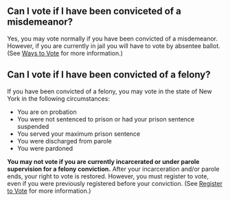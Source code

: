 ## Can I vote if I have been conviceted of a misdemeanor?  

Yes, you may vote normally if you have been convicted of a misdemeanor. However, if you are currently in jail you will have to vote by absentee ballot. (See [Ways to Vote](#section-ways-to-vote) for more information.)  

## Can I vote if I have been convicted of a felony?  

If you have been convicted of a felony, you may vote in the state of New York in the following circumstances:  
- You are on probation  
- You were not sentenced to prison or had your prison sentence suspended  
- You served your maximum prison sentence  
- You were discharged from parole  
- You were pardoned  

**You may not vote if you are currently incarcerated or under parole supervision for a felony conviction.** After your incarceration and/or parole ends, your right to vote is restored. However, you must register to vote, even if you were previously registered before your conviction. (See [Register to Vote](#section-register-to-vote) for more information.)



